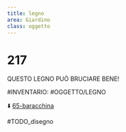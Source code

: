 ```yaml
---
title: legno
area: Giardino
class: oggetto
---
```

# 217
QUESTO LEGNO PUÒ BRUCIARE BENE!

#INVENTARIO: #OGGETTO/LEGNO

⬇️ [65-baracchina](65-baracchina.md)

#TODO_disegno
